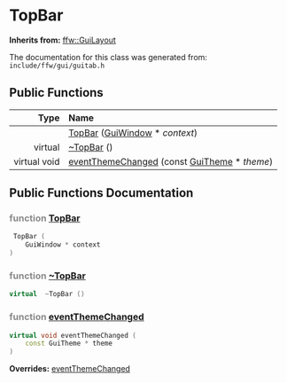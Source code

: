 TopBar
===================================


**Inherits from:** [ffw::GuiLayout](ffw_GuiLayout.html)

The documentation for this class was generated from: `include/ffw/gui/guitab.h`



## Public Functions

| Type | Name |
| -------: | :------- |
|   | [TopBar](#0c53aa9e) ([GuiWindow](ffw_GuiWindow.html) * _context_)  |
|  virtual  | [~TopBar](#e98a66ac) ()  |
|  virtual void | [eventThemeChanged](#103281b3) (const [GuiTheme](ffw_GuiTheme.html) * _theme_)  |


## Public Functions Documentation

### <span style="opacity:0.5;">function</span> <a id="0c53aa9e" href="#0c53aa9e">TopBar</a>

```cpp
 TopBar (
    GuiWindow * context
) 
```



### <span style="opacity:0.5;">function</span> <a id="e98a66ac" href="#e98a66ac">~TopBar</a>

```cpp
virtual  ~TopBar () 
```



### <span style="opacity:0.5;">function</span> <a id="103281b3" href="#103281b3">eventThemeChanged</a>

```cpp
virtual void eventThemeChanged (
    const GuiTheme * theme
) 
```



**Overrides:** [eventThemeChanged](/doc/ffw_GuiLayout.md#9227ac54)



